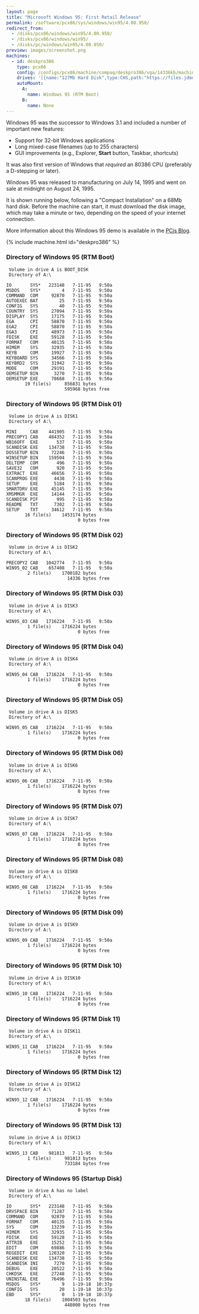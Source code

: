 ```yaml
---
layout: page
title: "Microsoft Windows 95: First Retail Release"
permalink: /software/pcx86/sys/windows/win95/4.00.950/
redirect_from:
  - /disks/pcx86/windows/win95/4.00.950/
  - /disks/pcx86/windows/win95/
  - /disks/pc/windows/win95/4.00.950/
preview: images/screenshot.png
machines:
  - id: deskpro386
    type: pcx86
    config: /configs/pcx86/machine/compaq/deskpro386/vga/14336kb/machine.xml
    drives: '[{name:"127Mb Hard Disk",type:CHS,path:"https://files.jdmulloy.com/pcjs/WIN95.json"}]'
    autoMount:
      A:
        name: Windows 95 (RTM Boot)
      B:
        name: None
---
```


Windows 95 was the successor to Windows 3.1 and included a number of important new features:

 * Support for 32-bit Windows applications
 * Long mixed-case filenames (up to 255 characters)
 * GUI improvements (e.g., Explorer, **Start** button, Taskbar, shortcuts) 

It was also first version of Windows that *required* an 80386 CPU (preferably a D-stepping or later).

Windows 95 was released to manufacturing on July 14, 1995 and went on sale at midnight on August 24, 1995.

It is shown running below, following a "Compact Installation" on a 68Mb hard disk.  Before the machine can
start, it must download the disk image, which may take a minute or two, depending on the speed of your
internet connection.

More information about this Windows 95 demo is available in the [PCjs Blog](/blog/2015/09/21/).

{% include machine.html id="deskpro386" %}

### Directory of Windows 95 (RTM Boot)

     Volume in drive A is BOOT_DISK
     Directory of A:\

    IO       SYS*   223148   7-11-95   9:50a
    MSDOS    SYS*        4   7-11-95   9:50a
    COMMAND  COM     92870   7-11-95   9:50a
    AUTOEXEC BAT        25   7-11-95   9:50a
    CONFIG   SYS        40   7-11-95   9:50a
    COUNTRY  SYS     27094   7-11-95   9:50a
    DISPLAY  SYS     17175   7-11-95   9:50a
    EGA      CPI     58870   7-11-95   9:50a
    EGA2     CPI     58870   7-11-95   9:50a
    EGA3     CPI     48973   7-11-95   9:50a
    FDISK    EXE     59128   7-11-95   9:50a
    FORMAT   COM     40135   7-11-95   9:50a
    HIMEM    SYS     32935   7-11-95   9:50a
    KEYB     COM     19927   7-11-95   9:50a
    KEYBOARD SYS     34566   7-11-95   9:50a
    KEYBRD2  SYS     31942   7-11-95   9:50a
    MODE     COM     29191   7-11-95   9:50a
    OEMSETUP BIN      3270   7-11-95   9:50a
    OEMSETUP EXE     78668   7-11-95   9:50a
           19 file(s)     856831 bytes
                          595968 bytes free

### Directory of Windows 95 (RTM Disk 01)

     Volume in drive A is DISK1
     Directory of A:\

    MINI     CAB    441905   7-11-95   9:50a
    PRECOPY1 CAB    484352   7-11-95   9:50a
    WB16OFF  EXE       537   7-11-95   9:50a
    SCANDISK EXE    134738   7-11-95   9:50a
    DOSSETUP BIN     72246   7-11-95   9:50a
    WINSETUP BIN    159504   7-11-95   9:50a
    DELTEMP  COM       496   7-11-95   9:50a
    SAVE32   COM       920   7-11-95   9:50a
    EXTRACT  EXE     46656   7-11-95   9:50a
    SCANPROG EXE      4438   7-11-95   9:50a
    SETUP    EXE      5184   7-11-95   9:50a
    SMARTDRV EXE     45145   7-11-95   9:50a
    XMSMMGR  EXE     14144   7-11-95   9:50a
    SCANDISK PIF       995   7-11-95   9:50a
    README   TXT      7302   7-11-95   9:50a
    SETUP    TXT     34612   7-11-95   9:50a
           16 file(s)    1453174 bytes
                               0 bytes free

### Directory of Windows 95 (RTM Disk 02)

     Volume in drive A is DISK2
     Directory of A:\

    PRECOPY2 CAB   1042774   7-11-95   9:50a
    WIN95_02 CAB    657408   7-11-95   9:50a
            2 file(s)    1700182 bytes
                           14336 bytes free

### Directory of Windows 95 (RTM Disk 03)

     Volume in drive A is DISK3
     Directory of A:\

    WIN95_03 CAB   1716224   7-11-95   9:50a
            1 file(s)    1716224 bytes
                               0 bytes free

### Directory of Windows 95 (RTM Disk 04)

     Volume in drive A is DISK4
     Directory of A:\

    WIN95_04 CAB   1716224   7-11-95   9:50a
            1 file(s)    1716224 bytes
                               0 bytes free

### Directory of Windows 95 (RTM Disk 05)

     Volume in drive A is DISK5
     Directory of A:\

    WIN95_05 CAB   1716224   7-11-95   9:50a
            1 file(s)    1716224 bytes
                               0 bytes free

### Directory of Windows 95 (RTM Disk 06)

     Volume in drive A is DISK6
     Directory of A:\

    WIN95_06 CAB   1716224   7-11-95   9:50a
            1 file(s)    1716224 bytes
                               0 bytes free

### Directory of Windows 95 (RTM Disk 07)

     Volume in drive A is DISK7
     Directory of A:\

    WIN95_07 CAB   1716224   7-11-95   9:50a
            1 file(s)    1716224 bytes
                               0 bytes free

### Directory of Windows 95 (RTM Disk 08)

     Volume in drive A is DISK8
     Directory of A:\

    WIN95_08 CAB   1716224   7-11-95   9:50a
            1 file(s)    1716224 bytes
                               0 bytes free

### Directory of Windows 95 (RTM Disk 09)

     Volume in drive A is DISK9
     Directory of A:\

    WIN95_09 CAB   1716224   7-11-95   9:50a
            1 file(s)    1716224 bytes
                               0 bytes free

### Directory of Windows 95 (RTM Disk 10)

     Volume in drive A is DISK10
     Directory of A:\

    WIN95_10 CAB   1716224   7-11-95   9:50a
            1 file(s)    1716224 bytes
                               0 bytes free

### Directory of Windows 95 (RTM Disk 11)

     Volume in drive A is DISK11
     Directory of A:\

    WIN95_11 CAB   1716224   7-11-95   9:50a
            1 file(s)    1716224 bytes
                               0 bytes free

### Directory of Windows 95 (RTM Disk 12)

     Volume in drive A is DISK12
     Directory of A:\

    WIN95_12 CAB   1716224   7-11-95   9:50a
            1 file(s)    1716224 bytes
                               0 bytes free

### Directory of Windows 95 (RTM Disk 13)

     Volume in drive A is DISK13
     Directory of A:\

    WIN95_13 CAB    981813   7-11-95   9:50a
            1 file(s)     981813 bytes
                          733184 bytes free

### Directory of Windows 95 (Startup Disk)

     Volume in drive A has no label
     Directory of A:\

    IO       SYS*   223148   7-11-95   9:50a
    DRVSPACE BIN     71287   7-11-95   9:50a
    COMMAND  COM     92870   7-11-95   9:50a
    FORMAT   COM     40135   7-11-95   9:50a
    SYS      COM     13239   7-11-95   9:50a
    HIMEM    SYS     32935   7-11-95   9:50a
    FDISK    EXE     59128   7-11-95   9:50a
    ATTRIB   EXE     15252   7-11-95   9:50a
    EDIT     COM     69886   7-11-95   9:50a
    REGEDIT  EXE    120320   7-11-95   9:50a
    SCANDISK EXE    134738   7-11-95   9:50a
    SCANDISK INI      7270   7-11-95   9:50a
    DEBUG    EXE     20522   7-11-95   9:50a
    CHKDSK   EXE     27248   7-11-95   9:50a
    UNINSTAL EXE     76496   7-11-95   9:50a
    MSDOS    SYS*        9   1-19-18  10:37p
    CONFIG   SYS        20   1-19-18  10:37p
    EBD      SYS*        0   1-19-18  10:37p
           18 file(s)    1004503 bytes
                          448000 bytes free
